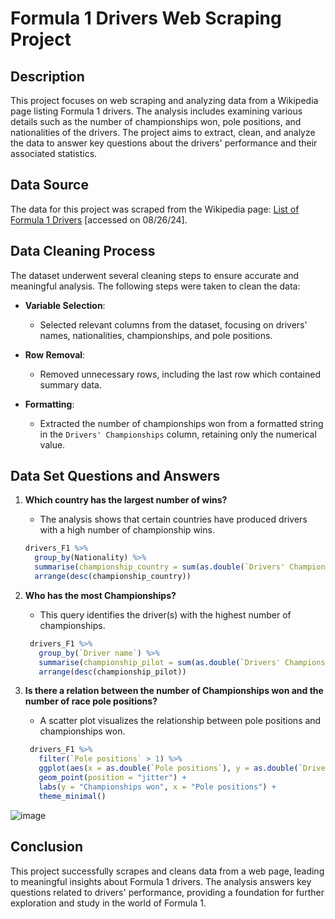 # Formula 1 Drivers Web Scraping Project

## Description
This project focuses on web scraping and analyzing data from a Wikipedia page listing Formula 1 drivers. The analysis includes examining various details such as the number of championships won, pole positions, and nationalities of the drivers. The project aims to extract, clean, and analyze the data to answer key questions about the drivers' performance and their associated statistics.

## Data Source
The data for this project was scraped from the Wikipedia page: [List of Formula 1 Drivers](https://en.wikipedia.org/wiki/List_of_Formula_One_drivers) [accessed on 08/26/24].

## Data Cleaning Process
The dataset underwent several cleaning steps to ensure accurate and meaningful analysis. The following steps were taken to clean the data:

- **Variable Selection**:
  - Selected relevant columns from the dataset, focusing on drivers' names, nationalities, championships, and pole positions.
  
- **Row Removal**:
  - Removed unnecessary rows, including the last row which contained summary data.

- **Formatting**:
  - Extracted the number of championships won from a formatted string in the `Drivers' Championships` column, retaining only the numerical value.

## Data Set Questions and Answers

1. **Which country has the largest number of wins?**
   - The analysis shows that certain countries have produced drivers with a high number of championship wins.

   ```r
   drivers_F1 %>%
     group_by(Nationality) %>%
     summarise(championship_country = sum(as.double(`Drivers' Championships`))) %>%
     arrange(desc(championship_country))

2. **Who has the most Championships?**
   - This query identifies the driver(s) with the highest number of championships.

   ```r
    drivers_F1 %>%
      group_by(`Driver name`) %>%
      summarise(championship_pilot = sum(as.double(`Drivers' Championships`))) %>%
      arrange(desc(championship_pilot))


3. **Is there a relation between the number of Championships won and the number of race pole positions?**
   - A scatter plot visualizes the relationship between pole positions and championships won.
     
   ```r
    drivers_F1 %>%
      filter(`Pole positions` > 1) %>%
      ggplot(aes(x = as.double(`Pole positions`), y = as.double(`Drivers' Championships`))) +
      geom_point(position = "jitter") +
      labs(y = "Championships won", x = "Pole positions") +
      theme_minimal()

![image](https://github.com/user-attachments/assets/162f626e-9c13-42d3-856e-7715db0649af)


## Conclusion
This project successfully scrapes and cleans data from a web page, leading to meaningful insights about Formula 1 drivers. The analysis answers key questions related to drivers' performance, providing a foundation for further exploration and study in the world of Formula 1.
